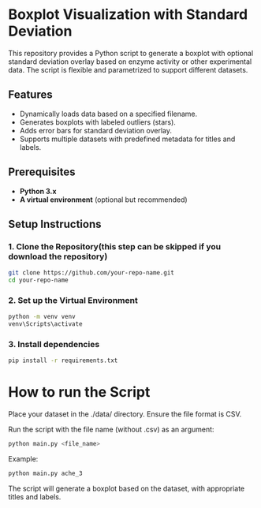 # Boxplot Visualization with Standard Deviation

This repository provides a Python script to generate a boxplot with optional standard deviation overlay based on enzyme activity or other experimental data. The script is flexible and parametrized to support different datasets.

## Features
- Dynamically loads data based on a specified filename.
- Generates boxplots with labeled outliers (stars).
- Adds error bars for standard deviation overlay.
- Supports multiple datasets with predefined metadata for titles and labels.

## Prerequisites
- **Python 3.x**
- **A virtual environment** (optional but recommended)

## Setup Instructions
### 1. Clone the Repository(this step can be skipped if you download the repository)
```bash
git clone https://github.com/your-repo-name.git
cd your-repo-name
```

### 2. Set up the Virtual Environment
```bash
python -m venv venv
venv\Scripts\activate
```

### 3. Install dependencies
```bash
pip install -r requirements.txt
```

# How to run the Script
Place your dataset in the ./data/ directory. Ensure the file format is CSV.

Run the script with the file name (without .csv) as an argument:

```bash
python main.py <file_name>
```
Example:
```bash
python main.py ache_3
```
The script will generate a boxplot based on the dataset, with appropriate titles and labels.